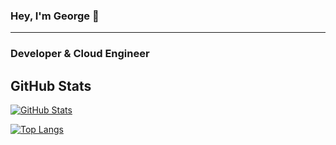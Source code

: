 ### Hey, I'm George 👋
---

### Developer & Cloud Engineer

## GitHub Stats

[![GitHub Stats](https://github-readme-stats.vercel.app/api?username=georgepstaylor&show_icons=true&theme=radical)]()

[![Top Langs](https://github-readme-stats.vercel.app/api/top-langs/?username=georgepstaylor&show_icons=tryue&layout=compact&theme=radical&hide_border=true)]()
